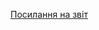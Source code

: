 [Посилання на звіт](https://docs.google.com/document/d/1YvE0y5hEnLJcYwm0cVgjhA13uNcxsrjcHGOE1fFBSa4/edit)
